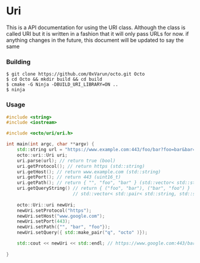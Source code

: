
# Uri 

This is a API documentation for using the URI class. Although the class is called URI
but it is written in a fashion that it will only pass URLs for now. if anything
changes in the future, this document will be updated to say the same

### Building
```console
$ git clone https://github.com/0xVarun/octo.git Octo
$ cd Octo && mkdir build && cd build
$ cmake -G Ninja -DBUILD_URI_LIBRARY=ON ..
$ ninja
```

### Usage

```c++
#include <string>
#include <iostream>

#include <octo/uri/uri.h>

int main(int argc, char **argv) {
    std::string url = "https://www.example.com:443/foo/bar?foo=bar&bar=foo";
    octo::uri::Uri uri;
    uri.parse(url); // return true (bool)
    uri.getProtocol(); // return https (std::string)
    uri.getHost(); // return www.example.com (std::string)
    uri.getPort(); // return 443 (uint16_t)
    uri.getPath(); // return { "", "foo", "bar" } (std::vector< std::string >)
    uri.getQueryString() // return { ("foo", "bar"), ("bar", "foo") } 
                         // std::vector< std::pair< std::string, std::string >>
    
    octo::Uri::uri newUri;
    newUri.setProtocol("https");
    newUri.setHost("www.google.com");
    newUri.setPort(443);
    newUri.setPath({"", "bar", "foo"});
    newUri.setQuery({ std::make_pair("q", "octo" )});

    std::cout << newUri << std::endl; // https://www.google.com:443/bar/foo?q=octo
    
}
```
